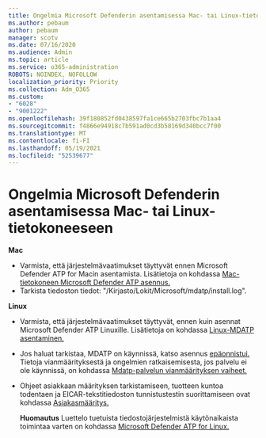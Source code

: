 ```yaml
---
title: Ongelmia Microsoft Defenderin asentamisessa Mac- tai Linux-tietokoneeseen
ms.author: pebaum
author: pebaum
manager: scotv
ms.date: 07/16/2020
ms.audience: Admin
ms.topic: article
ms.service: o365-administration
ROBOTS: NOINDEX, NOFOLLOW
localization_priority: Priority
ms.collection: Adm_O365
ms.custom:
- "6028"
- "9001222"
ms.openlocfilehash: 39f180852fd0438597fa1ce665b2703fbc7b1aa4
ms.sourcegitcommit: f4866e94918c7b591ad0cd3b58169d340bcc7f00
ms.translationtype: MT
ms.contentlocale: fi-FI
ms.lasthandoff: 05/19/2021
ms.locfileid: "52539677"
---
```

# <a name="issues-installing-microsoft-defender-on-mac-or-linux"></a>Ongelmia Microsoft Defenderin asentamisessa Mac- tai Linux-tietokoneeseen

**Mac**

- Varmista, että järjestelmävaatimukset täyttyvät ennen Microsoft Defender ATP for Macin asentamista. Lisätietoja on kohdassa [Mac-tietokoneen Microsoft Defender ATP asennus.](/windows/security/threat-protection/microsoft-defender-atp/microsoft-defender-atp-mac#how-to-install-microsoft-defender-atp-for-mac)  
- Tarkista tiedoston tiedot: "/Kirjasto/Lokit/Microsoft/mdatp/install.log".

**Linux**

- Varmista, että järjestelmävaatimukset täyttyvät, ennen kuin asennat Microsoft Defender ATP Linuxille. Lisätietoja on kohdassa [Linux-MDATP asentaminen.](/windows/security/threat-protection/microsoft-defender-atp/microsoft-defender-atp-linux#system-requirements) 
- Jos haluat tarkistaa, MDATP on käynnissä, katso asennus [epäonnistui.](/windows/security/threat-protection/microsoft-defender-atp/linux-support-install#installation-failed)  
    Tietoja vianmäärityksestä ja ongelmien ratkaisemisesta, jos palvelu ei ole käynnissä, on kohdassa [Mdatp-palvelun vianmäärityksen vaiheet.](/windows/security/threat-protection/microsoft-defender-atp/linux-support-install#steps-to-troubleshoot-if-mdatp-service-isnt-running)
- Ohjeet asiakkaan määrityksen tarkistamiseen, tuotteen kuntoa todentaen ja EICAR-tekstitiedoston tunnistustestin suorittamiseen ovat kohdassa [Asiakasmääritys.](/windows/security/threat-protection/microsoft-defender-atp/linux-install-manually#client-configuration)  

    **Huomautus** Luettelo tuetuista tiedostojärjestelmistä käytönaikaista toimintaa varten on kohdassa [Microsoft Defender ATP for Linux.](/windows/security/threat-protection/microsoft-defender-atp/microsoft-defender-atp-linux#system-requirements)